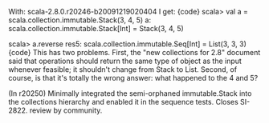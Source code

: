 With: scala-2.8.0.r20246-b20091219020404 I get:
{code}
scala> val a = scala.collection.immutable.Stack(3, 4, 5)
a: scala.collection.immutable.Stack[Int] = Stack(3, 4, 5)

scala> a.reverse
res5: scala.collection.immutable.Seq[Int] = List(3, 3, 3)
{code}
This has two problems.  First, the "new collections for 2.8" document said that operations should return the same type of object as the input whenever feasible; it shouldn't change from Stack to List.  Second, of course, is that it's totally the wrong answer: what happened to the 4 and 5?

(In r20250) Minimally integrated the semi-orphaned immutable.Stack into
the collections hierarchy and enabled it in the sequence tests.
Closes SI-2822.  review by community.
